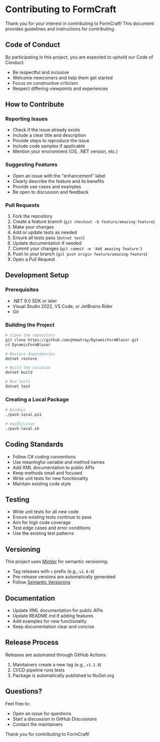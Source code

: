 # Contributing to FormCraft

Thank you for your interest in contributing to FormCraft! This document provides guidelines and instructions for contributing.

## Code of Conduct

By participating in this project, you are expected to uphold our Code of Conduct:
- Be respectful and inclusive
- Welcome newcomers and help them get started
- Focus on constructive criticism
- Respect differing viewpoints and experiences

## How to Contribute

### Reporting Issues

- Check if the issue already exists
- Include a clear title and description
- Provide steps to reproduce the issue
- Include code samples if applicable
- Mention your environment (OS, .NET version, etc.)

### Suggesting Features

- Open an issue with the "enhancement" label
- Clearly describe the feature and its benefits
- Provide use cases and examples
- Be open to discussion and feedback

### Pull Requests

1. Fork the repository
2. Create a feature branch (`git checkout -b feature/amazing-feature`)
3. Make your changes
4. Add or update tests as needed
5. Ensure all tests pass (`dotnet test`)
6. Update documentation if needed
7. Commit your changes (`git commit -m 'Add amazing feature'`)
8. Push to your branch (`git push origin feature/amazing-feature`)
9. Open a Pull Request

## Development Setup

### Prerequisites

- .NET 9.0 SDK or later
- Visual Studio 2022, VS Code, or JetBrains Rider
- Git

### Building the Project

```bash
# Clone the repository
git clone https://github.com/phmatray/DynamicFormBlazor.git
cd DynamicFormBlazor

# Restore dependencies
dotnet restore

# Build the solution
dotnet build

# Run tests
dotnet test
```

### Creating a Local Package

```bash
# Windows
./pack-local.ps1

# macOS/Linux
./pack-local.sh
```

## Coding Standards

- Follow C# coding conventions
- Use meaningful variable and method names
- Add XML documentation to public APIs
- Keep methods small and focused
- Write unit tests for new functionality
- Maintain existing code style

## Testing

- Write unit tests for all new code
- Ensure existing tests continue to pass
- Aim for high code coverage
- Test edge cases and error conditions
- Use the existing test patterns

## Versioning

This project uses [MinVer](https://github.com/adamralph/minver) for semantic versioning:
- Tag releases with `v` prefix (e.g., `v1.0.0`)
- Pre-release versions are automatically generated
- Follow [Semantic Versioning](https://semver.org/)

## Documentation

- Update XML documentation for public APIs
- Update README.md if adding features
- Add examples for new functionality
- Keep documentation clear and concise

## Release Process

Releases are automated through GitHub Actions:
1. Maintainers create a new tag (e.g., `v1.1.0`)
2. CI/CD pipeline runs tests
3. Package is automatically published to NuGet.org

## Questions?

Feel free to:
- Open an issue for questions
- Start a discussion in GitHub Discussions
- Contact the maintainers

Thank you for contributing to FormCraft!